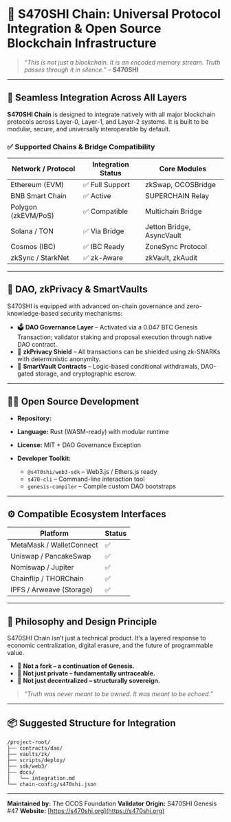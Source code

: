 # 🧬 S470SHI Chain: Universal Protocol Integration & Open Source Blockchain Infrastructure

> *“This is not just a blockchain. It is an encoded memory stream. Truth passes through it in silence.”*
> – **S470SHI**

---

## 🔗 Seamless Integration Across All Layers

**S470SHI Chain** is designed to integrate natively with all major blockchain protocols across Layer-0, Layer-1, and Layer-2 systems. It is built to be modular, secure, and universally interoperable by default.

### ✅ Supported Chains & Bridge Compatibility

| Network / Protocol  | Integration Status | Core Modules              |
| ------------------- | ------------------ | ------------------------- |
| Ethereum (EVM)      | ✅ Full Support     | zkSwap, OCOSBridge        |
| BNB Smart Chain     | ✅ Active           | SUPERCHAIN Relay          |
| Polygon (zkEVM/PoS) | ✅ Compatible       | Multichain Bridge         |
| Solana / TON        | ✅ Via Bridge       | Jetton Bridge, AsyncVault |
| Cosmos (IBC)        | ✅ IBC Ready        | ZoneSync Protocol         |
| zkSync / StarkNet   | ✅ zk-Aware         | zkVault, zkAudit          |

---

## 🧠 DAO, zkPrivacy & SmartVaults

S470SHI is equipped with advanced on-chain governance and zero-knowledge-based security mechanisms:

* 🗳️ **DAO Governance Layer** – Activated via a 0.047 BTC Genesis Transaction; validator staking and proposal execution through native DAO contract.
* 🔐 **zkPrivacy Shield** – All transactions can be shielded using zk-SNARKs with deterministic anonymity.
* 🧠 **SmartVault Contracts** – Logic-based conditional withdrawals, DAO-gated storage, and cryptographic escrow.

---

## 🧑‍💻 Open Source Development

* **Repository:** 
* **Language:** Rust (WASM-ready) with modular runtime
* **License:** MIT + DAO Governance Exception
* **Developer Toolkit:**

  * `@s470shi/web3-sdk` – Web3.js / Ethers.js ready
  * `s470-cli` – Command-line interaction tool
  * `genesis-compiler` – Compile custom DAO bootstraps

---

## ⚙️ Compatible Ecosystem Interfaces

| Platform                 | Status |
| ------------------------ | ------ |
| MetaMask / WalletConnect | ✅      |
| Uniswap / PancakeSwap    | ✅      |
| Nomiswap / Jupiter       | ✅      |
| Chainflip / THORChain    | ✅      |
| IPFS / Arweave (Storage) | ✅      |

---

## 📌 Philosophy and Design Principle

S470SHI Chain isn’t just a technical product. It’s a layered response to economic centralization, digital erasure, and the future of programmable value.

* 🧬 **Not a fork – a continuation of Genesis.**
* 🔐 **Not just private – fundamentally untraceable.**
* 🧠 **Not just decentralized – structurally sovereign.**

> *“Truth was never meant to be owned. It was meant to be echoed.”*

---

## 📦 Suggested Structure for Integration

```
/project-root/
├── contracts/dao/
├── vaults/zk/
├── scripts/deploy/
├── sdk/web3/
├── docs/
│   └── integration.md
└── chain-config/s470shi.json
```

---

**Maintained by:** The OCOS Foundation
**Validator Origin:** S470SHI Genesis #47
**Website:** [https://s470shi.org](https://s470shi.org)
